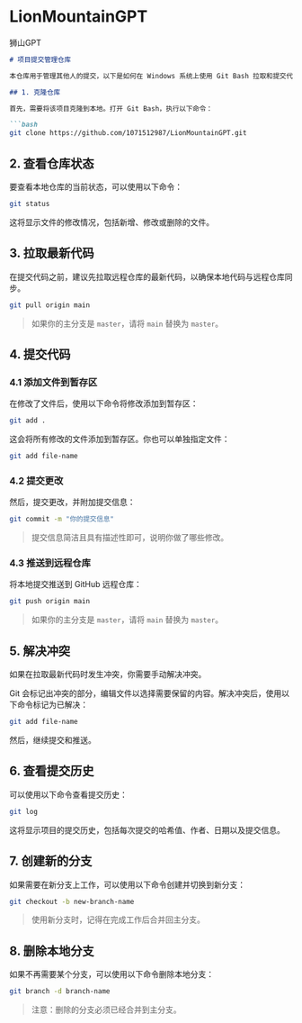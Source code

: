 # LionMountainGPT
狮山GPT

~~~markdown
# 项目提交管理仓库

本仓库用于管理其他人的提交，以下是如何在 Windows 系统上使用 Git Bash 拉取和提交代码的详细步骤。

## 1. 克隆仓库

首先，需要将该项目克隆到本地。打开 Git Bash，执行以下命令：

```bash
git clone https://github.com/1071512987/LionMountainGPT.git
~~~

## 2. 查看仓库状态

要查看本地仓库的当前状态，可以使用以下命令：

```bash
git status
```

这将显示文件的修改情况，包括新增、修改或删除的文件。

## 3. 拉取最新代码

在提交代码之前，建议先拉取远程仓库的最新代码，以确保本地代码与远程仓库同步。

```bash
git pull origin main
```

> 如果你的主分支是 `master`，请将 `main` 替换为 `master`。

## 4. 提交代码

### 4.1 添加文件到暂存区

在修改了文件后，使用以下命令将修改添加到暂存区：

```bash
git add .
```

这会将所有修改的文件添加到暂存区。你也可以单独指定文件：

```bash
git add file-name
```

### 4.2 提交更改

然后，提交更改，并附加提交信息：

```bash
git commit -m "你的提交信息"
```

> 提交信息简洁且具有描述性即可，说明你做了哪些修改。

### 4.3 推送到远程仓库

将本地提交推送到 GitHub 远程仓库：

```bash
git push origin main
```

> 如果你的主分支是 `master`，请将 `main` 替换为 `master`。

## 5. 解决冲突

如果在拉取最新代码时发生冲突，你需要手动解决冲突。

Git 会标记出冲突的部分，编辑文件以选择需要保留的内容。解决冲突后，使用以下命令标记为已解决：

```bash
git add file-name
```

然后，继续提交和推送。

## 6. 查看提交历史

可以使用以下命令查看提交历史：

```bash
git log
```

这将显示项目的提交历史，包括每次提交的哈希值、作者、日期以及提交信息。

## 7. 创建新的分支

如果需要在新分支上工作，可以使用以下命令创建并切换到新分支：

```bash
git checkout -b new-branch-name
```

> 使用新分支时，记得在完成工作后合并回主分支。

## 8. 删除本地分支

如果不再需要某个分支，可以使用以下命令删除本地分支：

```bash
git branch -d branch-name
```

> 注意：删除的分支必须已经合并到主分支。
